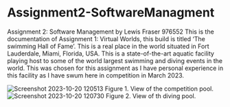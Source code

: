 # Assignment2-SoftwareManagment
Assignment 2: Software Management by Lewis Fraser 976552
This is the documentation of Assignment 1: Virtual Worlds, this build is titled ‘The swimming Hall of Fame’. This is a real place in the world situated in Fort Lauderdale, Miami, Florida, USA. This is a state-of-the-art aquatic facility playing host to some of the world largest swimming and diving events in the world. This was chosen for this assignment as I have personal experience in this facility as I have swum here in competition in March 2023. 

![Screenshot 2023-10-20 120513](https://github.com/LewisUni17/Assignment2-SoftwareManagment/assets/147525359/cdfb745d-45dc-42c3-829e-59101737ec98)
Figure 1. View of the competition pool.
![Screenshot 2023-10-20 120730](https://github.com/LewisUni17/Assignment2-SoftwareManagment/assets/147525359/3e0160ca-d087-4feb-843d-df1a0d113878)
Figure 2. View of th diving pool.

